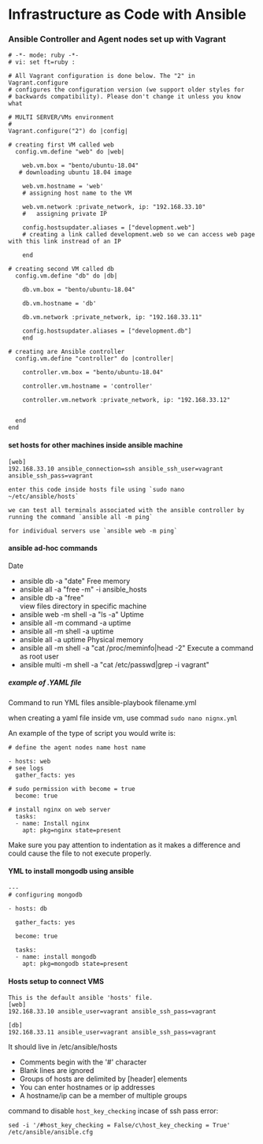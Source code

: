# Infrastructure as Code with Ansible



### Ansible Controller and Agent nodes set up with Vagrant
```
# -*- mode: ruby -*-
# vi: set ft=ruby :

# All Vagrant configuration is done below. The "2" in Vagrant.configure
# configures the configuration version (we support older styles for
# backwards compatibility). Please don't change it unless you know what

# MULTI SERVER/VMs environment
#
Vagrant.configure("2") do |config|

# creating first VM called web
  config.vm.define "web" do |web|

    web.vm.box = "bento/ubuntu-18.04"
   # downloading ubuntu 18.04 image

    web.vm.hostname = 'web'
    # assigning host name to the VM

    web.vm.network :private_network, ip: "192.168.33.10"
    #   assigning private IP

    config.hostsupdater.aliases = ["development.web"]
    # creating a link called development.web so we can access web page with this link instread of an IP

    end

# creating second VM called db
  config.vm.define "db" do |db|

    db.vm.box = "bento/ubuntu-18.04"

    db.vm.hostname = 'db'

    db.vm.network :private_network, ip: "192.168.33.11"

    config.hostsupdater.aliases = ["development.db"]
    end

# creating are Ansible controller
  config.vm.define "controller" do |controller|
    
    controller.vm.box = "bento/ubuntu-18.04"
    
    controller.vm.hostname = 'controller'
    
    controller.vm.network :private_network, ip: "192.168.33.12"
    
      
  end
end
```
#### set hosts for other machines inside ansible machine
```
[web]
192.168.33.10 ansible_connection=ssh ansible_ssh_user=vagrant ansible_ssh_pass=vagrant

enter this code inside hosts file using `sudo nano ~/etc/ansible/hosts`

we can test all terminals associated with the ansible controller by running the command `ansible all -m ping`

for individual servers use `ansible web -m ping`
``` 
#### ansible ad-hoc commands
Date
- ansible db -a "date" 
Free memory
- ansible all -a "free -m" -i ansible_hosts
- ansible db -a "free"     
view files directory in specific machine
- ansible web -m shell -a "ls -a"
Uptime
- ansible all -m command -a uptime 
- ansible all -m shell -a uptime 
- ansible all -a uptime
Physical memory
- ansible all -m shell -a "cat /proc/meminfo|head -2" 
Execute a command as root user
- ansible multi -m shell -a "cat /etc/passwd|grep -i vagrant"

##### example of .YAML file

Command to run YML files ansible-playbook filename.yml

when creating a yaml file inside vm, use commad `sudo nano nignx.yml` 

An example of the type of script you would write is:
```
# define the agent nodes name host name

- hosts: web
# see logs
  gather_facts: yes

# sudo permission with become = true
  become: true

# install nginx on web server
  tasks:
  - name: Install nginx
    apt: pkg=nginx state=present
```
Make sure you pay attention to indentation as it makes a difference and could cause the file to not execute properly.

#### YML to install mongodb using ansible
```
---
# configuring mongodb

- hosts: db

  gather_facts: yes

  become: true

  tasks:
  - name: install mongodb
    apt: pkg=mongodb state=present
```

#### Hosts setup to connect VMS
```
This is the default ansible 'hosts' file.
[web]
192.168.33.10 ansible_user=vagrant ansible_ssh_pass=vagrant

[db]
192.168.33.11 ansible_user=vagrant ansible_ssh_pass=vagrant
```

It should live in /etc/ansible/hosts

 - Comments begin with the '#' character
 - Blank lines are ignored
 - Groups of hosts are delimited by [header] elements
 - You can enter hostnames or ip addresses
 - A hostname/ip can be a member of multiple groups

 command to disable `host_key_checking` incase of ssh pass error:
 ```
 sed -i '/#host_key_checking = False/c\host_key_checking = True' /etc/ansible/ansible.cfg
 ```
 